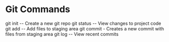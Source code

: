 # Git Commands

git init -- Create a new git repo
git status -- View changes to project code
git add -- Add files to staging area
git commit - Creates a new commit with files from staging area
git log -- View recent commits
